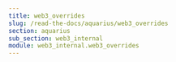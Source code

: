 ```yaml
---
title: web3_overrides
slug: /read-the-docs/aquarius/web3_overrides
section: aquarius
sub_section: web3_internal
module: web3_internal.web3_overrides
---
```

